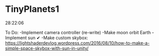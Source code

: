 # TinyPlanets1

28:22:06

To Do:
-Implement camera controller (re-write)
-Make moon orbit Earth
-Implement sun ✔
-Make custom skybox: https://lightshaderdevlog.wordpress.com/2016/08/10/how-to-make-a-simple-space-skybox-with-sun-in-unity/
